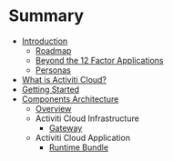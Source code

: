 # Summary

* [Introduction](README.md)
  * [Roadmap](roadmap.md)
  * [Beyond the 12 Factor Applications](/12factor.md)
  * [Personas](personas.md)
* [What is Activiti Cloud?](chapter1.md)
* [Getting Started](setting-up-the-environment.md)
* [Components Architecture](/components.md)
  * [Overview](/components/Overview.md)
  * Activiti Cloud Infrastructure
    * [Gateway](/components/activiti-cloud-infra/gateway.md)
  * Activiti Cloud Application
    * [Runtime Bundle](/components/RuntimeBundle.md)



